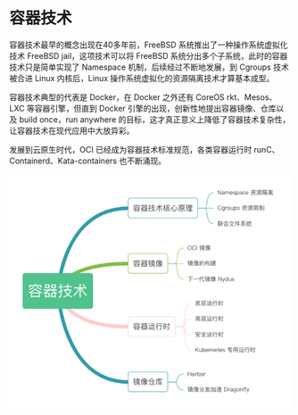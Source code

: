 # 容器技术

容器技术最早的概念出现在40多年前，FreeBSD 系统推出了一种操作系统虚拟化技术 FreeBSD jail，这项技术可以将 FreeBSD 系统分出多个子系统，此时的容器技术只是简单实现了 Namespace 机制，后续经过不断地发展，到 Cgroups 技术被合进 Linux 内核后，Linux 操作系统虚拟化的资源隔离技术才算基本成型。 

容器技术典型的代表是 Docker，在 Docker 之外还有 CoreOS rkt、Mesos、LXC 等容器引擎，但直到 Docker 引擎的出现，创新性地提出容器镜像、仓库以及 build once，run anywhere 的目标，这才真正意义上降低了容器技术复杂性，让容器技术在现代应用中大放异彩。

发展到云原生时代，OCI 已经成为容器技术标准规范，各类容器运行时 runC、Containerd、Kata-containers 也不断涌现。


<div  align="center">
  <img src="../assets/container-summary.png" width = "550"  align=center />
</div>